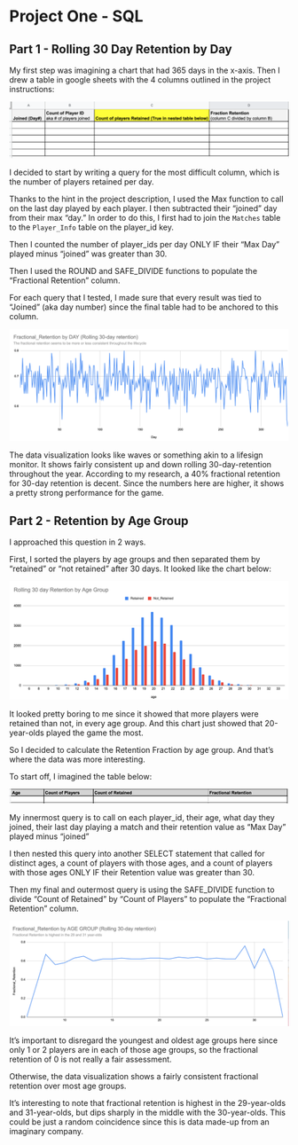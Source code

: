 # Project One - SQL


## Part 1 - Rolling 30 Day Retention by Day

My first step was imagining a chart that had 365 days in the x-axis.
Then I drew a table in google sheets with the 4 columns outlined in the project instructions:

![Imagined Table for Retention](Imagined%20Table%201.png)

I decided to start by writing a query for the most difficult column, which is the number of players retained per day.  

Thanks to the hint in the project description, I used the Max function to call on the last day played by each player.  I then subtracted their “joined” day from their max “day.”  In order to do this, I first had to join the `Matches` table to the `Player_Info` table on the player_id key.

Then I counted the number of player_ids per day ONLY IF their “Max Day” played minus “joined” was greater than 30.

Then I used the ROUND and SAFE_DIVIDE functions to populate the “Fractional Retention” column.

For each query that I tested, I made sure that every result was tied to “Joined” (aka day number) since the final table had to be anchored to this column.

![Chart of Fractional Retention](Chart%201.png)

The data visualization looks like waves or something akin to a lifesign monitor.
It shows fairly consistent up and down rolling 30-day-retention throughout the year.
According to my research, a 40% fractional retention for 30-day retention is decent.  Since the numbers here are higher, it shows a pretty strong performance for the game.


## Part 2 - Retention by Age Group

I approached this question in 2 ways.  

First, I sorted the players by age groups and then separated them by “retained” or “not retained” after 30 days.  It looked like the chart below:

![Chart of Retention by Age Group](Chart%202.png)


It looked pretty boring to me since it showed that more players were retained than not, in every age group.  And this chart just showed that 20-year-olds played the game the most.

So I decided to calculate the Retention Fraction by age group.  And that’s where the data was more interesting. 

To start off, I imagined the table below:

![Imagined Table for Fractional Retention by Age](Imagined%20Table%202.png)


My innermost query is to call on each player_id, their age, what day they joined, their last day playing a match and their retention value as  “Max Day” played minus “joined”

I then nested this query into another SELECT statement that called for distinct ages, a count of players with those ages, and a count of players with those ages ONLY IF their Retention value was greater than 30.

Then my final and outermost query is using the SAFE_DIVIDE function to divide  “Count of Retained” by “Count of Players” to populate the “Fractional Retention” column.

![Chart of Fractional Retention by Age](Chart%203.png)


It’s important to disregard the youngest and oldest age groups here since only 1 or 2 players are in each of those age groups, so the fractional retention of 0 is not really a fair assessment.

Otherwise, the data visualization shows a fairly consistent fractional retention over most age groups.  

It’s interesting to note that fractional retention is highest in the 29-year-olds and 31-year-olds, but dips sharply in the middle with the 30-year-olds.  This could be just a random coincidence since this is data made-up from an imaginary company.

